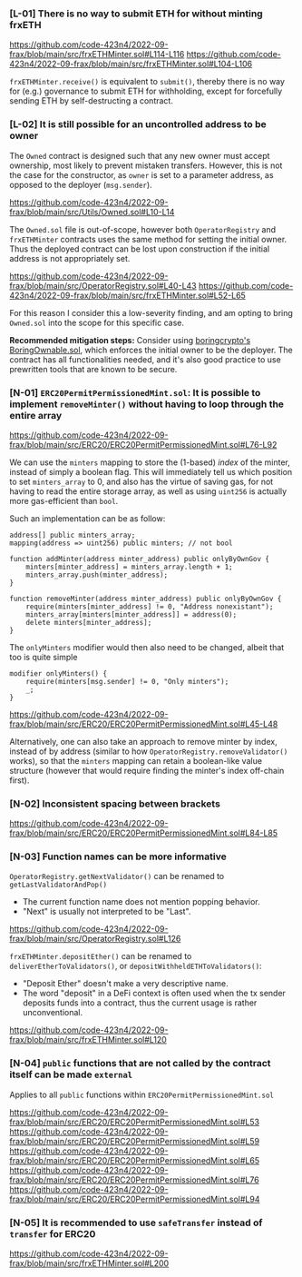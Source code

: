 ### [L-01] There is no way to submit ETH for without minting frxETH 

https://github.com/code-423n4/2022-09-frax/blob/main/src/frxETHMinter.sol#L114-L116
https://github.com/code-423n4/2022-09-frax/blob/main/src/frxETHMinter.sol#L104-L106

`frxETHMinter.receive()` is equivalent to `submit()`, thereby there is no way for (e.g.) governance to submit ETH for withholding, except for forcefully sending ETH by self-destructing a contract.

### [L-02] It is still possible for an uncontrolled address to be owner

The `Owned` contract is designed such that any new owner must accept ownership, most likely to prevent mistaken transfers. However, this is not the case for the constructor, as `owner` is set to a parameter address, as opposed to the deployer (`msg.sender`).

https://github.com/code-423n4/2022-09-frax/blob/main/src/Utils/Owned.sol#L10-L14

The `Owned.sol` file is out-of-scope, however both `OperatorRegistry` and `frxETHMinter` contracts uses the same method for setting the initial owner. Thus the deployed contract can be lost upon construction if the initial address is not appropriately set. 

https://github.com/code-423n4/2022-09-frax/blob/main/src/OperatorRegistry.sol#L40-L43
https://github.com/code-423n4/2022-09-frax/blob/main/src/frxETHMinter.sol#L52-L65

For this reason I consider this a low-severity finding, and am opting to bring `Owned.sol` into the scope for this specific case.

**Recommended mitigation steps:** Consider using [boringcrypto's BoringOwnable.sol](https://github.com/boringcrypto/BoringSolidity/blob/master/contracts/BoringOwnable.sol), which enforces the initial owner to be the deployer. The contract has all functionalities needed, and it's also good practice to use prewritten tools that are known to be secure.

### [N-01] `ERC20PermitPermissionedMint.sol`: It is possible to implement `removeMinter()` without having to loop through the entire array

https://github.com/code-423n4/2022-09-frax/blob/main/src/ERC20/ERC20PermitPermissionedMint.sol#L76-L92

We can use the `minters` mapping to store the ($1$-based) *index* of the minter, instead of simply a boolean flag. This will immediately tell us which position to set `minters_array` to $0$, and also has the virtue of saving gas, for not having to read the entire storage array, as well as using `uint256` is actually more gas-efficient than `bool`.

Such an implementation can be as follow:

```solidity=
address[] public minters_array;
mapping(address => uint256) public minters; // not bool

function addMinter(address minter_address) public onlyByOwnGov {
    minters[minter_address] = minters_array.length + 1; 
    minters_array.push(minter_address);
}

function removeMinter(address minter_address) public onlyByOwnGov {
    require(minters[minter_address] != 0, "Address nonexistant");
    minters_array[minters[minter_address]] = address(0);
    delete minters[minter_address];
}
```

The `onlyMinters` modifier would then also need to be changed, albeit that too is quite simple

```solidity=
modifier onlyMinters() {
    require(minters[msg.sender] != 0, "Only minters");
    _;
} 
```

https://github.com/code-423n4/2022-09-frax/blob/main/src/ERC20/ERC20PermitPermissionedMint.sol#L45-L48

Alternatively, one can also take an approach to remove minter by index, instead of by address (similar to how `OperatorRegistry.removeValidator()` works), so that the `minters` mapping can retain a boolean-like value structure (however that would require finding the minter's index off-chain first).

### [N-02] Inconsistent spacing between brackets

https://github.com/code-423n4/2022-09-frax/blob/main/src/ERC20/ERC20PermitPermissionedMint.sol#L84-L85

### [N-03] Function names can be more informative

`OperatorRegistry.getNextValidator()` can be renamed to `getLastValidatorAndPop()` 
- The current function name does not mention popping behavior.
- "Next" is usually not interpreted to be "Last".

https://github.com/code-423n4/2022-09-frax/blob/main/src/OperatorRegistry.sol#L126

`frxETHMinter.depositEther()` can be renamed to `deliverEtherToValidators()`, or `depositWithheldETHToValidators()`:
- "Deposit Ether" doesn't make a very descriptive name.
- The word "deposit" in a DeFi context is often used when the tx sender deposits funds into a contract, thus the current usage is rather unconventional.

https://github.com/code-423n4/2022-09-frax/blob/main/src/frxETHMinter.sol#L120

### [N-04] `public` functions that are not called by the contract itself can be made `external`

Applies to all `public` functions within `ERC20PermitPermissionedMint.sol`

https://github.com/code-423n4/2022-09-frax/blob/main/src/ERC20/ERC20PermitPermissionedMint.sol#L53
https://github.com/code-423n4/2022-09-frax/blob/main/src/ERC20/ERC20PermitPermissionedMint.sol#L59
https://github.com/code-423n4/2022-09-frax/blob/main/src/ERC20/ERC20PermitPermissionedMint.sol#L65
https://github.com/code-423n4/2022-09-frax/blob/main/src/ERC20/ERC20PermitPermissionedMint.sol#L76
https://github.com/code-423n4/2022-09-frax/blob/main/src/ERC20/ERC20PermitPermissionedMint.sol#L94

### [N-05] It is recommended to use `safeTransfer` instead of `transfer` for ERC20

https://github.com/code-423n4/2022-09-frax/blob/main/src/frxETHMinter.sol#L200